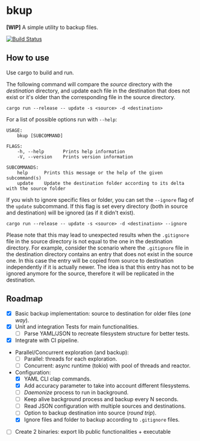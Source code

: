 # bkup

**[WIP]** A simple utility to backup files.

[![Build Status](https://travis-ci.com/gliderkite/bkup.svg?token=KzGLQfTbGDZSnqr7k9KT&branch=master)](https://travis-ci.com/gliderkite/bkup)


## How to use

Use cargo to build and run.

The following command will compare the *source*
directory with the *destination* directory, and update each file in the destination
that does not exist or it's older than the corresponding file in the source directory.

```
cargo run --release -- update -s <source> -d <destination>
```

For a list of possible options run with `--help`:

```
USAGE:
    bkup [SUBCOMMAND]

FLAGS:
    -h, --help       Prints help information
    -V, --version    Prints version information

SUBCOMMANDS:
    help      Prints this message or the help of the given subcommand(s)
    update    Update the destination folder according to its delta with the source folder
```

If you wish to ignore specific files or folder, you can set the `--ignore` flag
of the `update` subcommand. If this flag is set every directory (both in source
and destination) will be ignored (as if it didn't exist).

```
cargo run --release -- update -s <source> -d <destination> --ignore
```

Please note that this may lead to unexpected results when the `.gitignore` file
in the source directory is not equal to the one in the destination directory.
For example, consider the scenario where the `.gitignore` file in the destination
directory contains an entry that does not exist in the source one. In this case
the entry will be copied from source to destination independently if it is
actually newer. The idea is that this entry has not to be ignored anymore for the
source, therefore it will be replicated in the destination.



## Roadmap

- [X] Basic backup implementation: source to destination for older files (*one way*).
- [X] Unit and integration Tests for main functionalities.
    - [ ] Parse YAML/JSON to recreate filesystem structure for better tests.
- [X] Integrate with CI pipeline.
- Parallel/Concurrent exploration (and backup):
    - [ ] Parallel: threads for each exploration.
    - [ ] Concurrent: async runtime (tokio) with pool of threads and reactor.
- Configuration:
    - [X] YAML CLI clap commands.
    - [X] Add accuracy parameter to take into account different filesystems.
    - [ ] *Daemonize* process to run in background.
    - [ ] Keep alive background process and backup every N seconds.
    - [ ] Read JSON configuration with multiple sources and destinations.
    - [ ] Option to backup destination into source (*round trip*).
    - [X] Ignore files and folder to backup according to  `.gitignore` files.
- [ ] Create 2 binaries: export lib public functionalities + executable
